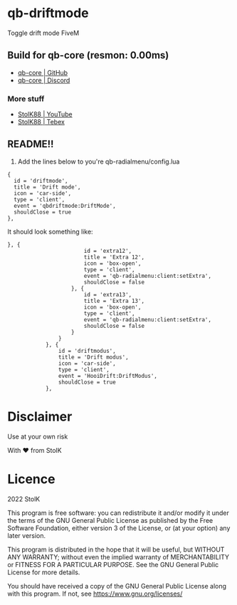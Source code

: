 # qb-driftmode
Toggle drift mode FiveM

## Build for qb-core (resmon: 0.00ms)
- <a href="https://github.com/qbcore-framework">qb-core | GitHub</a>
- <a href="https://discord.gg/qbcore">qb-core | Discord</a>

### More stuff
- <a href="https://www.youtube.com/user/mtacstolk/videos">StolK88 | YouTube</a>
- <a href="https://stolk.tebex.io/category/qb-scripts-by-stolk">StolK88 | Tebex</a>

## README!!
1. Add the lines below to you're qb-radialmenu/config.lua
```
{
  id = 'driftmode',
  title = 'Drift mode',
  icon = 'car-side',
  type = 'client',
  event = 'qbdriftmode:DriftMode',
  shouldClose = true
},
```

It should look something like:
```
}, {
                        id = 'extra12',
                        title = 'Extra 12',
                        icon = 'box-open',
                        type = 'client',
                        event = 'qb-radialmenu:client:setExtra',
                        shouldClose = false
                    }, {
                        id = 'extra13',
                        title = 'Extra 13',
                        icon = 'box-open',
                        type = 'client',
                        event = 'qb-radialmenu:client:setExtra',
                        shouldClose = false
                    }
                }
            }, {
                id = 'driftmodus',
                title = 'Drift modus',
                icon = 'car-side',
                type = 'client',
                event = 'HooiDrift:DriftModus',
                shouldClose = true
            },
```




# Disclaimer
Use at your own risk

With ❤ from StolK


# Licence
2022 StolK

This program is free software: you can redistribute it and/or modify
it under the terms of the GNU General Public License as published by
the Free Software Foundation, either version 3 of the License, or
(at your option) any later version.

This program is distributed in the hope that it will be useful,
but WITHOUT ANY WARRANTY; without even the implied warranty of
MERCHANTABILITY or FITNESS FOR A PARTICULAR PURPOSE.  See the
GNU General Public License for more details.

You should have received a copy of the GNU General Public License
along with this program.  If not, see <https://www.gnu.org/licenses/>
